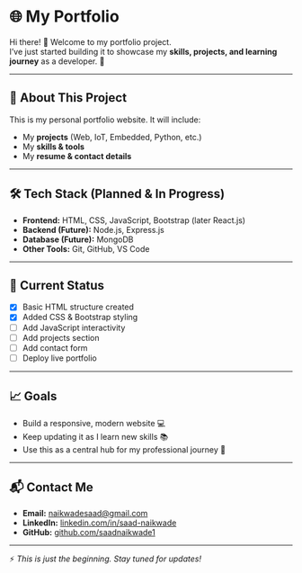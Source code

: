 # 🌐 My Portfolio  

Hi there! 👋 Welcome to my portfolio project.  
I’ve just started building it to showcase my **skills, projects, and learning journey** as a developer. 🚀  

---

## 📌 About This Project  
This is my personal portfolio website. It will include:  
- My **projects** (Web, IoT, Embedded, Python, etc.)  
- My **skills & tools**  
- My **resume & contact details**  

---

## 🛠️ Tech Stack (Planned & In Progress)  
- **Frontend:** HTML, CSS, JavaScript, Bootstrap (later React.js)  
- **Backend (Future):** Node.js, Express.js  
- **Database (Future):** MongoDB  
- **Other Tools:** Git, GitHub, VS Code  

---

## 🚧 Current Status  
- [x] Basic HTML structure created  
- [x] Added CSS & Bootstrap styling  
- [ ] Add JavaScript interactivity  
- [ ] Add projects section  
- [ ] Add contact form  
- [ ] Deploy live portfolio  

---

## 📈 Goals  
- Build a responsive, modern website 💻  
- Keep updating it as I learn new skills 📚  
- Use this as a central hub for my professional journey 🌟  

---

## 📬 Contact Me  
- **Email:** naikwadesaad@gmail.com  
- **LinkedIn:** [linkedin.com/in/saad-naikwade](linkedin.com/in/saad-naikwade)  
- **GitHub:** [github.com/saadnaikwade1](github.com/saadnaikwade1)  

---

⚡ *This is just the beginning. Stay tuned for updates!*  
